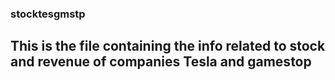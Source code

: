 ### stocktesgmstp
## This is the file containing the info related to stock and revenue of companies Tesla and gamestop

